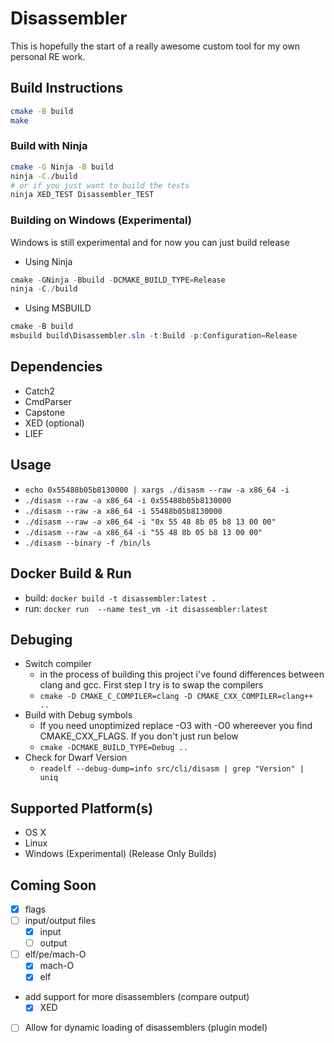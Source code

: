 # Disassembler

This is hopefully the start of a really awesome custom tool for my own personal RE work.

## Build Instructions
```bash
cmake -B build
make
```
### Build with Ninja
```bash
cmake -G Ninja -B build
ninja -C./build
# or if you just want to build the tests
ninja XED_TEST Disassembler_TEST
```
### Building on Windows (Experimental)
Windows is still experimental and for now you can just build release
- Using Ninja
```powershell
cmake -GNinja -Bbuild -DCMAKE_BUILD_TYPE=Release
ninja -C./build
```
- Using MSBUILD
```powershell
cmake -B build
msbuild build\Disassembler.sln -t:Build -p:Configuration=Release
```

## Dependencies 
- Catch2
- CmdParser
- Capstone
- XED (optional)
- LIEF

## Usage
- `echo 0x55488b05b8130000 | xargs ./disasm --raw -a x86_64 -i`
- `./disasm --raw -a x86_64 -i 0x55488b05b8130000`
- `./disasm --raw -a x86_64 -i 55488b05b8130000`
- `./disasm --raw -a x86_64 -i "0x 55 48 8b 05 b8 13 00 00"`
- `./disasm --raw -a x86_64 -i "55 48 8b 05 b8 13 00 00"`
- `./disasm --binary -f /bin/ls`

## Docker Build & Run
- build: `docker build -t disassembler:latest .`
- run: `docker run  --name test_vm -it disassembler:latest`


## Debuging 
- Switch compiler
    - in the process of building this project i've found differences between clang and gcc. First step I try is to swap the compilers
    - `cmake -D CMAKE_C_COMPILER=clang -D CMAKE_CXX_COMPILER=clang++ ..`
- Build with Debug symbols
    - If you need unoptimized replace -O3 with -O0 whereever you find CMAKE_CXX_FLAGS. If you don't just run below
    - `cmake -DCMAKE_BUILD_TYPE=Debug ..`
- Check for Dwarf Version
    - `readelf --debug-dump=info src/cli/disasm | grep "Version" | uniq`

## Supported Platform(s)
- OS X
- Linux
- Windows (Experimental) (Release Only Builds)

## Coming Soon
- [x] flags
- [ ] input/output files
    - [x] input
    - [ ] output
- [ ] elf/pe/mach-O
    - [x] mach-O
    - [x] elf
- add support for more disassemblers (compare output)
    - [x] XED
- [ ] Allow for dynamic loading of disassemblers (plugin model)